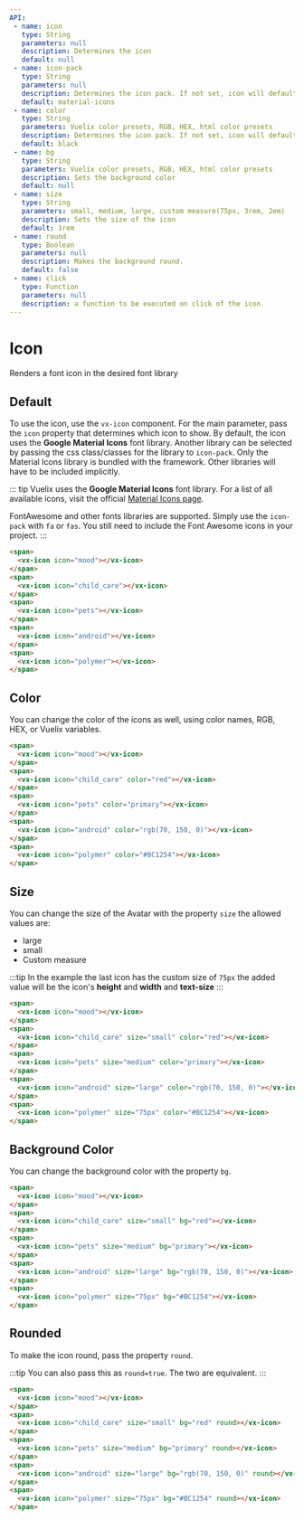 ```yaml
---
API:
 - name: icon
   type: String
   parameters: null
   description: Determines the icon
   default: null
 - name: icon-pack
   type: String
   parameters: null
   description: Determines the icon pack. If not set, icon will default to Material Icons. ex. FA4 uses fa or fas, FA5 uses fas, far, or fal.
   default: material-icons
 - name: color
   type: String
   parameters: Vuelix color presets, RGB, HEX, html color presets
   description: Determines the icon pack. If not set, icon will default to Material Icons. ex. FA4 uses fa or fas, FA5 uses fas, far, or fal.
   default: black
 - name: bg
   type: String
   parameters: Vuelix color presets, RGB, HEX, html color presets
   description: Sets the background color
   default: null
 - name: size
   type: String
   parameters: small, medium, large, custom measure(75px, 3rem, 2em)
   description: Sets the size of the icon
   default: 1rem
 - name: round
   type: Boolean
   parameters: null
   description: Makes the background round.
   default: false
 - name: click
   type: Function
   parameters: null
   description: a function to be executed on click of the icon
---
```


# Icon

<box header>

  Renders a font icon in the desired font library

</box>


<box>

## Default

To use the icon, use the `vx-icon` component. For the main parameter, pass the `icon` property that determines which icon to show. By default, the icon uses the **Google Material Icons** font library. Another library can be selected by passing the css class/classes for the library to `icon-pack`.  Only the Material Icons library is bundled with the framework.  Other libraries will have to be included implicitly.

::: tip
Vuelix uses the **Google Material Icons** font library. For a list of all available icons, visit the official [Material Icons page](https://material.io/icons/).

FontAwesome and other fonts libraries are supported. Simply use the `icon-pack` with `fa` or `fas`. You still need to include the Font Awesome icons in your project.
:::

<vuecode md>
<div slot="demo">
<span>
  <vx-icon icon="mood"></vx-icon>
</span>
<span>
  <vx-icon icon="child_care"></vx-icon>
</span>
<span>
  <vx-icon icon="pets"></vx-icon>
</span>
<span>
  <vx-icon icon="android"></vx-icon>
</span>
<span>
  <vx-icon icon="polymer"></vx-icon>
</span>
</div>
<div slot="code">

```html
<span>
  <vx-icon icon="mood"></vx-icon>
</span>
<span>
  <vx-icon icon="child_care"></vx-icon>
</span>
<span>
  <vx-icon icon="pets"></vx-icon>
</span>
<span>
  <vx-icon icon="android"></vx-icon>
</span>
<span>
  <vx-icon icon="polymer"></vx-icon>
</span>
```

</div>
</vuecode>
</box>

<box>

## Color

You can change the color of the icons as well, using color names, RGB, HEX, or Vuelix variables.

<vuecode md>
<div slot="demo">
<span>
  <vx-icon icon="mood"></vx-icon>
</span>
<span>
  <vx-icon icon="child_care" color="red"></vx-icon>
</span>
<span>
  <vx-icon icon="pets" color="primary"></vx-icon>
</span>
<span>
  <vx-icon icon="android" color="rgb(70, 150, 0)"></vx-icon>
</span>
<span>
  <vx-icon icon="polymer" color="#BC1254"></vx-icon>
</span>
</div>
<div slot="code">

```html
<span>
  <vx-icon icon="mood"></vx-icon>
</span>
<span>
  <vx-icon icon="child_care" color="red"></vx-icon>
</span>
<span>
  <vx-icon icon="pets" color="primary"></vx-icon>
</span>
<span>
  <vx-icon icon="android" color="rgb(70, 150, 0)"></vx-icon>
</span>
<span>
  <vx-icon icon="polymer" color="#BC1254"></vx-icon>
</span>
```

</div>
</vuecode>
</box>

<box>

## Size

You can change the size of the Avatar with the property `size` the allowed values ​​are:

- large
- small
- Custom measure

:::tip
  In the example the last icon has the custom size of `75px` the added value will be the icon's **height** and **width** and **text-size**
:::

<vuecode md>
<div slot="demo">
<span>
  <vx-icon icon="mood"></vx-icon>
</span>
<span>
  <vx-icon icon="child_care" size="small" color="red"></vx-icon>
</span>
<span>
  <vx-icon icon="pets" size="medium" color="primary"></vx-icon>
</span>
<span>
  <vx-icon icon="android" size="large" color="rgb(70, 150, 0)"></vx-icon>
</span>
<span>
  <vx-icon icon="polymer" size="75px" color="#BC1254"></vx-icon>
</span>
</div>
<div slot="code">

```html
<span>
  <vx-icon icon="mood"></vx-icon>
</span>
<span>
  <vx-icon icon="child_care" size="small" color="red"></vx-icon>
</span>
<span>
  <vx-icon icon="pets" size="medium" color="primary"></vx-icon>
</span>
<span>
  <vx-icon icon="android" size="large" color="rgb(70, 150, 0)"></vx-icon>
</span>
<span>
  <vx-icon icon="polymer" size="75px" color="#BC1254"></vx-icon>
</span>
```

</div>
</vuecode>
</box>

<box>

## Background Color

You can change the background color with the property `bg`.

<vuecode md>
<div slot="demo">
<span>
  <vx-icon icon="mood"></vx-icon>
</span>
<span>
  <vx-icon icon="child_care" size="small" bg="red" color="white"></vx-icon>
</span>
<span>
  <vx-icon icon="pets" size="medium" bg="primary"></vx-icon>
</span>
<span>
  <vx-icon icon="android" size="large" bg="rgb(70, 150, 0)"></vx-icon>
</span>
<span>
  <vx-icon icon="polymer" size="75px" bg="#BC1254"></vx-icon>
</span>
</div>
<div slot="code">

```html
<span>
  <vx-icon icon="mood"></vx-icon>
</span>
<span>
  <vx-icon icon="child_care" size="small" bg="red"></vx-icon>
</span>
<span>
  <vx-icon icon="pets" size="medium" bg="primary"></vx-icon>
</span>
<span>
  <vx-icon icon="android" size="large" bg="rgb(70, 150, 0)"></vx-icon>
</span>
<span>
  <vx-icon icon="polymer" size="75px" bg="#BC1254"></vx-icon>
</span>
```

</div>
</vuecode>
</box>

<box>

## Rounded

To make the icon round, pass the property `round`.

:::tip
  You can also pass this as `round=true`. The two are equivalent.
:::

<vuecode md>
<div slot="demo">
<span>
  <vx-icon icon="mood"></vx-icon>
</span>
<span>
  <vx-icon icon="child_care" size="small" bg="red" color="white" round></vx-icon>
</span>
<span>
  <vx-icon icon="pets" size="medium" bg="primary" round></vx-icon>
</span>
<span>
  <vx-icon icon="android" size="large" bg="rgb(70, 150, 0)" round></vx-icon>
</span>
<span>
  <vx-icon icon="polymer" size="75px" bg="#BC1254" round></vx-icon>
</span>
</div>
<div slot="code">

```html
<span>
  <vx-icon icon="mood"></vx-icon>
</span>
<span>
  <vx-icon icon="child_care" size="small" bg="red" round></vx-icon>
</span>
<span>
  <vx-icon icon="pets" size="medium" bg="primary" round></vx-icon>
</span>
<span>
  <vx-icon icon="android" size="large" bg="rgb(70, 150, 0)" round></vx-icon>
</span>
<span>
  <vx-icon icon="polymer" size="75px" bg="#BC1254" round></vx-icon>
</span>
```

</div>
</vuecode>
</box>
